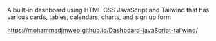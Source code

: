 A built-in dashboard using HTML CSS JavaScript and Tailwind that has various cards, tables, calendars, charts, and sign up form

https://mohammadjmweb.github.io/Dashboard-javaScript-tailwind/
